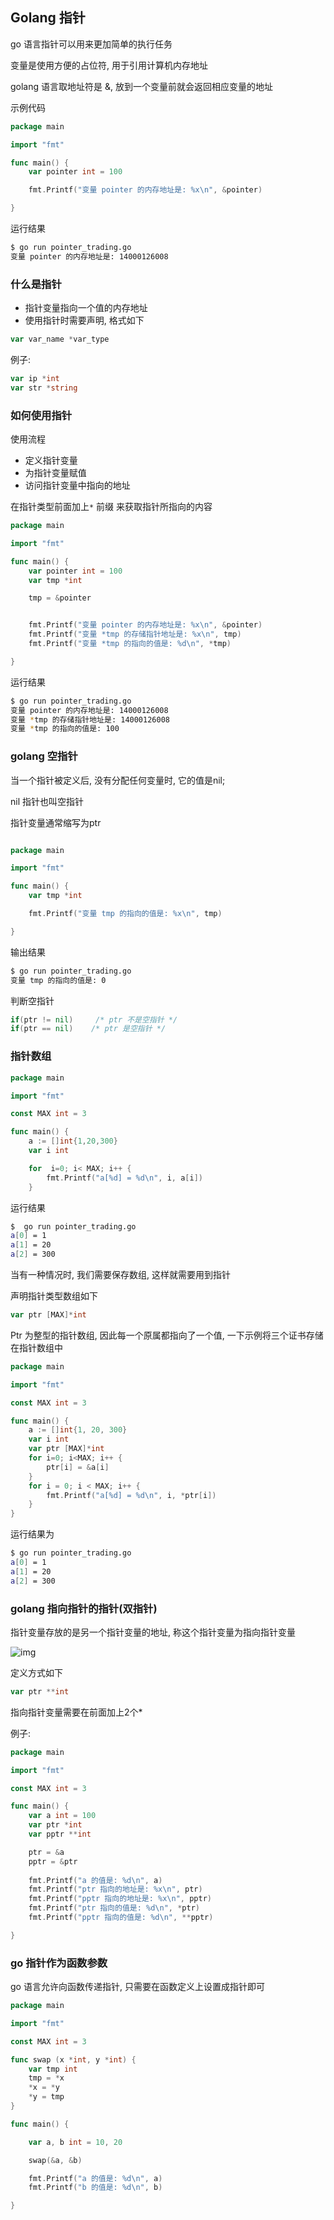 ## Golang 指针

 go 语言指针可以用来更加简单的执行任务

变量是使用方便的占位符, 用于引用计算机内存地址

golang 语言取地址符是 &, 放到一个变量前就会返回相应变量的地址

示例代码	

```go
package main

import "fmt"

func main() {
	var pointer int = 100

	fmt.Printf("变量 pointer 的内存地址是: %x\n", &pointer)

}
```

运行结果

```bash
$ go run pointer_trading.go
变量 pointer 的内存地址是: 14000126008
```



### 什么是指针

- 指针变量指向一个值的内存地址
- 使用指针时需要声明, 格式如下

```go
var var_name *var_type
```

例子:

```go
var ip *int
var str *string
```

### 如何使用指针

使用流程

- 定义指针变量
- 为指针变量赋值
- 访问指针变量中指向的地址

在指针类型前面加上`*` 前缀 来获取指针所指向的内容

```go
package main

import "fmt"

func main() {
	var pointer int = 100
	var tmp *int

	tmp = &pointer


	fmt.Printf("变量 pointer 的内存地址是: %x\n", &pointer)
	fmt.Printf("变量 *tmp 的存储指针地址是: %x\n", tmp)
	fmt.Printf("变量 *tmp 的指向的值是: %d\n", *tmp)

}
```

运行结果

```bash
$ go run pointer_trading.go
变量 pointer 的内存地址是: 14000126008
变量 *tmp 的存储指针地址是: 14000126008
变量 *tmp 的指向的值是: 100
```

###  golang 空指针



当一个指针被定义后, 没有分配任何变量时, 它的值是nil;

nil 指针也叫空指针

指针变量通常缩写为ptr

```go

package main

import "fmt"

func main() {
	var tmp *int

	fmt.Printf("变量 tmp 的指向的值是: %x\n", tmp)

}
```

输出结果

```bash
$ go run pointer_trading.go
变量 tmp 的指向的值是: 0
```

判断空指针

```go
if(ptr != nil)     /* ptr 不是空指针 */
if(ptr == nil)    /* ptr 是空指针 */
```

### 指针数组

```go
package main

import "fmt"

const MAX int = 3

func main() {
	a := []int{1,20,300}
	var i int

	for  i=0; i< MAX; i++ {
		fmt.Printf("a[%d] = %d\n", i, a[i])
	}
```

运行结果

```bash
$  go run pointer_trading.go
a[0] = 1
a[1] = 20
a[2] = 300
```

当有一种情况时, 我们需要保存数组, 这样就需要用到指针

声明指针类型数组如下

```go
var ptr [MAX]*int
```

Ptr 为整型的指针数组, 因此每一个原属都指向了一个值, 一下示例将三个证书存储在指针数组中



```go
package main

import "fmt"

const MAX int = 3

func main() {
	a := []int{1, 20, 300}
	var i int
	var ptr [MAX]*int
	for i=0; i<MAX; i++ {
		ptr[i] = &a[i]
	}
	for i = 0; i < MAX; i++ {
		fmt.Printf("a[%d] = %d\n", i, *ptr[i])
	}
}
```

运行结果为

```bash
$ go run pointer_trading.go
a[0] = 1
a[1] = 20
a[2] = 300
```

### golang 指向指针的指针(双指针)

指针变量存放的是另一个指针变量的地址, 称这个指针变量为指向指针变量

![img](./11_golang%20%E5%9F%BA%E7%A1%80%E8%AF%AD%E6%B3%95%E4%B9%8B%E6%8C%87%E9%92%88.assets/pointer_to_pointer.jpg)

定义方式如下

```go
var ptr **int
```

指向指针变量需要在前面加上2个*

例子: 

```go
package main

import "fmt"

const MAX int = 3

func main() {
	var a int = 100
	var ptr *int
	var pptr **int

	ptr = &a
	pptr = &ptr
  
	fmt.Printf("a 的值是: %d\n", a)
	fmt.Printf("ptr 指向的地址是: %x\n", ptr)
	fmt.Printf("pptr 指向的地址是: %x\n", pptr)
	fmt.Printf("ptr 指向的值是: %d\n", *ptr)
	fmt.Printf("pptr 指向的值是: %d\n", **pptr)

}
```

### go 指针作为函数参数

go 语言允许向函数传递指针, 只需要在函数定义上设置成指针即可

```go
package main

import "fmt"

const MAX int = 3

func swap (x *int, y *int) {
	var tmp int
	tmp = *x
	*x = *y
	*y = tmp
}

func main() {

	var a, b int = 10, 20 

	swap(&a, &b)

	fmt.Printf("a 的值是: %d\n", a)
	fmt.Printf("b 的值是: %d\n", b)

}
```

